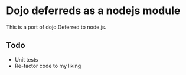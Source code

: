 # Dojo deferreds as a nodejs module

This is a port of dojo.Deferred to node.js.

## Todo

* Unit tests
* Re-factor code to my liking
